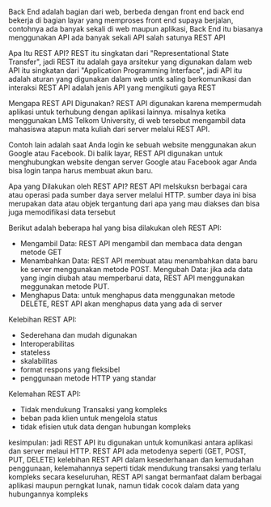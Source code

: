 Back End adalah bagian dari web, berbeda dengan front end back end bekerja di bagian layar yang memproses front end supaya berjalan, contohnya ada banyak sekali di web maupun aplikasi, Back End itu biasanya menggunakan API ada banyak sekali API salah satunya REST API

Apa Itu REST API?
REST itu singkatan dari "Representational State Transfer", jadi REST itu adalah  gaya arsitekur yang digunakan dalam web
API itu singkatan dari "Application Programming Interface", jadi API itu adalah aturan yang digunakan dalam web untk saling berkomunikasi dan interaksi
REST API adalah jenis API yang mengikuti gaya REST

Mengapa REST API Digunakan?
REST API digunakan karena mempermudah aplikasi untuk terhubung dengan aplikasi lainnya. misalnya ketika menggunakan LMS Telkom University, di web tersebut mengambil data mahasiswa atapun mata kuliah dari server melalui REST API.  

Contoh lain adalah saat Anda login ke sebuah website menggunakan akun Google atau Facebook. Di balik layar, REST API digunakan untuk menghubungkan website dengan server Google atau Facebook agar Anda bisa login tanpa harus membuat akun baru.

Apa yang Dilakukan oleh REST API?
REST API melskuksn berbagai cara atau operasi pada sumber daya server melalui HTTP. sumber daya ini bisa merupakan data atau objek tergantung dari apa yang mau diakses dan bisa juga memodifikasi data tersebut

Berikut adalah beberapa hal yang bisa dilakukan oleh REST API:
- Mengambil Data:
  REST API mengambil dan membaca data dengan metode GET 
- Menambahkan Data:
  REST API membuat atau menambahkan data baru ke server menggunakan metode POST.
Mengubah Data:
  jika ada data yang ingin diubah atau memperbarui data, REST API menggunakan meggunakan metode PUT.
- Menghapus Data:
  untuk menghapus data menggunakan metode DELETE, REST API akan menghapus data yang ada di server

Kelebihan REST API:
- Sederehana dan mudah digunakan
- Interoperabilitas
- stateless
- skalabilitas
- format respons yang fleksibel
- penggunaan metode HTTP yang standar

Kelemahan REST API:
- Tidak mendukung Transaksi yang kompleks
- beban pada klien untuk mengelola status
- tidak efisien utuk data dengan hubungan kompleks

kesimpulan:
jadi REST API itu digunakan untuk komunikasi antara aplikasi dan server melaui HTTP. REST API ada metodenya seperti (GET, POST, PUT, DELETE)
kelebihan REST API dalam kesederhanaan dan kemudahan penggunaan, kelemahannya seperti tidak mendukung transaksi yang terlalu kompleks
secara keseluruhan, REST API sangat bermanfaat dalam berbagai aplikasi maupun perngkat lunak, namun tidak cocok dalam data yang hubungannya kompleks


